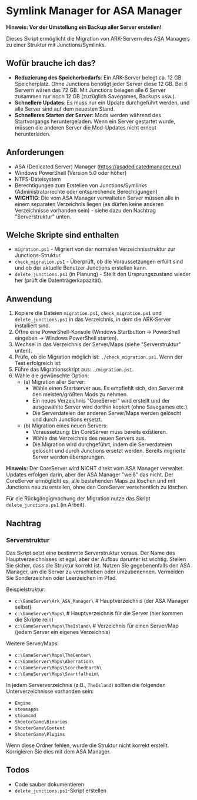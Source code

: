 # Symlink Manager for ASA Manager

**Hinweis: Vor der Umstellung ein Backup aller Server erstellen!**

Dieses Skript ermöglicht die Migration von ARK-Servern des ASA Managers zu einer Struktur mit Junctions/Symlinks.

## Wofür brauche ich das?

- **Reduzierung des Speicherbedarfs**: Ein ARK-Server belegt ca. 12 GB Speicherplatz. Ohne Junctions benötigt jeder Server diese 12 GB. Bei 6 Servern wären das 72 GB. Mit Junctions belegen alle 6 Server zusammen nur noch 12 GB (zuzüglich Savegames, Backups usw.).
- **Schnellere Updates**: Es muss nur ein Update durchgeführt werden, und alle Server sind auf dem neuesten Stand.
- **Schnelleres Starten der Server**: Mods werden während des Startvorgangs heruntergeladen. Wenn ein Server gestartet wurde, müssen die anderen Server die Mod-Updates nicht erneut herunterladen.

## Anforderungen

- ASA (Dedicated Server) Manager (https://asadedicatedmanager.eu/)
- Windows PowerShell (Version 5.0 oder höher)
- NTFS-Dateisystem
- Berechtigungen zum Erstellen von Junctions/Symlinks (Administratorrechte oder entsprechende Berechtigungen)
- **WICHTIG**: Die vom ASA Manager verwalteten Server müssen alle in einem separaten Verzeichnis liegen (es dürfen keine anderen Verzeichnisse vorhanden sein) - siehe dazu den Nachtrag "Serverstruktur" unten.

## Welche Skripte sind enthalten

- `migration.ps1` - Migriert von der normalen Verzeichnisstruktur zur Junctions-Struktur.
- `check_migration.ps1` - Überprüft, ob die Voraussetzungen erfüllt sind und ob der aktuelle Benutzer Junctions erstellen kann.
- `delete_junctions.ps1` (in Planung) - Stellt den Ursprungszustand wieder her (prüft die Datenträgerkapazität).

## Anwendung

1. Kopiere die Dateien `migration.ps1`, `check_migration.ps1` und `delete_junctions.ps1` in das Verzeichnis, in dem die ARK-Server installiert sind.
2. Öffne eine PowerShell-Konsole (Windows Startbutton -> PowerShell eingeben -> Windows PowerShell starten).
3. Wechsel in das Verzeichnis der Server/Maps (siehe "Serverstruktur" unten).
4. Prüfe, ob die Migration möglich ist: `./check_migration.ps1`. Wenn der Test erfolgreich ist:
5. Führe das Migrationsskript aus: `./migration.ps1`.
6. Wähle die gewünschte Option:
   - (a) Migration aller Server:
     - Wähle einen Startserver aus. Es empfiehlt sich, den Server mit den meisten/größten Mods zu nehmen.
     - Ein neues Verzeichnis "CoreServer" wird erstellt und der ausgewählte Server wird dorthin kopiert (ohne Savegames etc.).
     - Die Serverdateien der anderen Server/Maps werden gelöscht und durch Junctions ersetzt.
   - (b) Migration eines neuen Servers:
     - Voraussetzung: Ein CoreServer muss bereits existieren.
     - Wähle das Verzeichnis des neuen Servers aus.
     - Die Migration wird durchgeführt, indem die Serverdateien gelöscht und durch Junctions ersetzt werden. Bereits migrierte Server werden übersprungen.

**Hinweis:** Der CoreServer wird NICHT direkt vom ASA Manager verwaltet. Updates erfolgen darin, aber der ASA Manager "weiß" das nicht. Der CoreServer ermöglicht es, alle bestehenden Maps zu löschen und mit Junctions neu zu erstellen, ohne den CoreServer versehentlich zu löschen.

Für die Rückgängigmachung der Migration nutze das Skript `delete_junctions.ps1` (in Arbeit).

## Nachtrag

### Serverstruktur

Das Skript setzt eine bestimmte Serverstruktur voraus. Der Name des Hauptverzeichnisses ist egal, aber der Aufbau darunter ist wichtig. Stellen Sie sicher, dass die Struktur korrekt ist. Nutzen Sie gegebenenfalls den ASA Manager, um die Server zu verschieben oder umzubenennen. Vermeiden Sie Sonderzeichen oder Leerzeichen im Pfad.

Beispielstruktur:
- `c:\GameServer\Ark_ASA_Manager\` # Hauptverzeichnis (der ASA Manager selbst)
- `c:\GameServer\Maps\` # Hauptverzeichnis für die Server (hier kommen die Skripte rein)
- `c:\GameServer\Maps\TheIsland\` # Verzeichnis für einen Server/Map (jedem Server ein eigenes Verzeichnis)

Weitere Server/Maps:
- `c:\GameServer\Maps\TheCenter\`
- `c:\GameServer\Maps\Aberration\`
- `c:\GameServer\Maps\ScorchedEarth\`
- `c:\GameServer\Maps\Svartfalheim\`

In jedem Serververzeichnis (z.B., `TheIsland`) sollten die folgenden Unterverzeichnisse vorhanden sein:
- `Engine`
- `steamapps`
- `steamcmd`
- `ShooterGame\Binaries`
- `ShooterGame\Content`
- `ShooterGame\Plugins`

Wenn diese Ordner fehlen, wurde die Struktur nicht korrekt erstellt. Korrigieren Sie dies mit dem ASA Manager.

## Todos
- Code sauber dokumentieren
- `delete_junctions.ps1`-Skript erstellen

